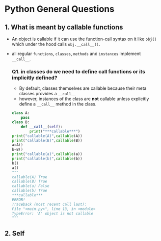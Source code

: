 # Python General Questions

## 1. What is meant by callable functions

- An object is callable if it can use the function-call syntax on it like `obj()` which under the hood calls `obj.__call__()`.
-  all regular `functions`, `classes`, `methods` and `instances` implement `__call__`.
    ### Q1. in classes do we need to define __call__ functions or its implicitly defined?
    - By default, classes themselves are callable because their meta classes  provides a `__call__` 
    - however, instances of the class are **not** callable unless explicitly define a `__call__` method in the class.

    ``` python
    class A:
        pass
    class B:
        def __call__(self):
            print("***callable***")
    print("callable(A)",callable(A))
    print("callable(B)",callable(B))
    a=A()
    b=B()
    print("callable(a)",callable(a))
    print("callable(b)",callable(b))
    b()
    a()
    """
    callable(A) True
    callable(B) True
    callable(a) False
    callable(b) True
    ***callable***
    ERROR!
    Traceback (most recent call last):
    File "<main.py>", line 13, in <module>
    TypeError: 'A' object is not callable
    """
    ``` 

## 2. Self